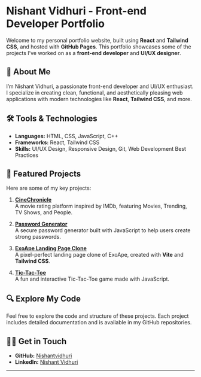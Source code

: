 
# Nishant Vidhuri - Front-end Developer Portfolio

Welcome to my personal portfolio website, built using **React** and **Tailwind CSS**, and hosted with **GitHub Pages**. This portfolio showcases some of the projects I’ve worked on as a **front-end developer** and **UI/UX designer**.

## 🚀 About Me

I’m Nishant Vidhuri, a passionate front-end developer and UI/UX enthusiast. I specialize in creating clean, functional, and aesthetically pleasing web applications with modern technologies like **React**, **Tailwind CSS**, and more.

## 🛠️ Tools & Technologies

- **Languages:** HTML, CSS, JavaScript, C++
- **Frameworks:** React, Tailwind CSS
- **Skills:** UI/UX Design, Responsive Design, Git, Web Development Best Practices

## 📂 Featured Projects

Here are some of my key projects:

1. **[CineChronicle](https://cinemachronicle.netlify.app/)**  
   A movie rating platform inspired by IMDb, featuring Movies, Trending, TV Shows, and People.

2. **[Password Generator](https://nishantvidhuri.github.io/Password-Generator/)**  
   A secure password generator built with JavaScript to help users create strong passwords.

3. **[ExoApe Landing Page Clone](https://exoape-landing-clone.vercel.app/)**  
   A pixel-perfect landing page clone of ExoApe, created with **Vite** and **Tailwind CSS**.

4. **[Tic-Tac-Toe](https://nishantvidhuri.github.io/Tic-Tac-Toe/)**  
   A fun and interactive Tic-Tac-Toe game made with JavaScript.

## 🔍 Explore My Code

Feel free to explore the code and structure of these projects. Each project includes detailed documentation and is available in my GitHub repositories.

## 👨‍💻 Get in Touch

- **GitHub:** [Nishantvidhuri](https://github.com/Nishantvidhuri)
- **LinkedIn:** [Nishant Vidhuri](https://linkedin.com/in/nishant-vidhuri)

---
